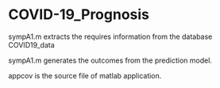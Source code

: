 # COVID-19_Prognosis

sympA1.m extracts the requires information from the database COVID19_data 

sympA1.m generates the outcomes from the prediction model.

appcov is the source file of matlab application. 
